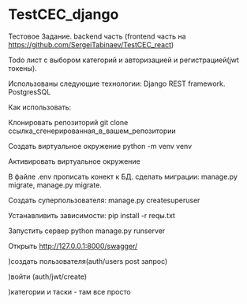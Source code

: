 # TestCEC_django

Тестовое Задание. backend часть (frontend часть на https://github.com/SergeiTabinaev/TestCEC_react) 

Todo лист с выбором категорий и авторизацией и регистрацией(jwt токены).

Использованы следующие технологии: Django REST framework. PostgresSQL

Как использовать: 

Клонировать репозиторий git clone ссылка_сгенерированная_в_вашем_репозитории 

Создать виртуальное окружение python -m venv venv 

Активировать виртуальное окружение 

В файле .env прописать конект к БД. сделать миграции: manage.py migrate, manage.py migrate. 

Cоздать суперпользователя: manage.py createsuperuser

Устанавливить зависимости: pip install -r reqы.txt 

Запустить сервер python manage.py runserver 

Открыть http://127.0.0.1:8000/swagger/

)создать пользователя(auth/users post запрос) 

)войти (auth/jwt/create)

)категории и таски - там все просто
